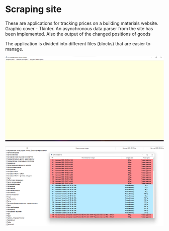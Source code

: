 # Scraping site
These are applications for tracking prices on a building materials website. Graphic cover - Tkinter.
An asynchronous data parser from the site has been implemented.
Also the output of the changed positions of goods

The application is divided into different files (blocks) that are easier to manage.





![Alt text](https://github.com/FeltsAzn/Karat_prices/blob/master/ScreenShots/gui_view.png)



![Alt text](https://github.com/FeltsAzn/Karat_prices/blob/master/ScreenShots/table_view.png)
